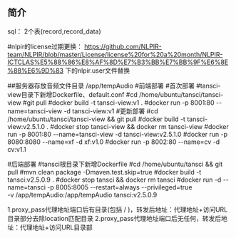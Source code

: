 ## 简介
sql：
2个表(record,record_data)

#nlpir的license过期更换：
https://github.com/NLPIR-team/NLPIR/blob/master/License/license%20for%20a%20month/NLPIR-ICTCLAS%E5%88%86%E8%AF%8D%E7%B3%BB%E7%BB%9F%E6%8E%88%E6%9D%83
下的nlpir.user文件替换

##服务器存放音频文件目录
/app/tempAudio
#前端部署
#首次部署
#tansci-view目录下新增Dockerfile、default.conf
#cd /home/ubuntu/tansci/tansci-view
#git pull
#docker build -t tansci-view:v1 .
#docker run -p 8001:80 --name=tansci-view -d tansci-view:v1
#更新部署
#cd /home/ubuntu/tansci/tansci-view && git pull
#docker build -t tansci-view:v2.5.1.0 .
#docker stop tansci-view && docker rm tansci-view
#docker run -p 8001:80 --name=tansci-view -d tansci-view:v2.5.1.0
#docker run -p 8080:8080 --name=xf -d xf:v1.0
#docker run -p 8002:80 --name=cv -d cv:v1.1

#后端部署
    #tansci根目录下新增Dockerfile
#cd /home/ubuntu/tansci && git pull
#mvn clean package -Dmaven.test.skip=true
#docker build -t tansci:v2.5.0.9 .
#docker stop tansci && docker rm tansci
#docker run -d --name=tansci -p 8005:8005  --restart=always --privileged=true \
-v /app/tempAudio:/app/tempAudio tansci:v2.5.0.9

1.proxy_pass代理地址端口后有目录(包括 / )，转发后地址：代理地址+访问URL目录部分去除location匹配目录 
2.proxy_pass代理地址端口后无任何，转发后地址：代理地址+访问URL目录部